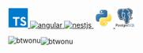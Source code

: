 <p align="left">
	<a href="https://www.typescriptlang.org/" target="_blank" rel="noreferrer">
		<img
			src="https://raw.githubusercontent.com/devicons/devicon/master/icons/typescript/typescript-original.svg"
			alt="typescript"
			width="40"
			height="40"
		/>
	</a>

<a href="https://angular.io" target="_blank" rel="noreferrer">
		<img
			src="https://angular.io/assets/images/logos/angular/angular.svg"
			alt="angular"
			width="40"
			height="40"
		/>
	</a>

<a href="https://nestjs.com/" target="_blank" rel="noreferrer">
		<img
			src="https://uxwing.com/wp-content/themes/uxwing/download/brands-and-social-media/nest-js-icon.png"
			alt="nestjs"
			width="40"
			height="40"
		/>
	</a>

<a href="https://www.python.org" target="_blank" rel="noreferrer">
		<img
			src="https://raw.githubusercontent.com/devicons/devicon/master/icons/python/python-original.svg"
			alt="python"
			width="40"
			height="40"
		/>
	</a>

<a href="https://www.postgresql.org" target="_blank" rel="noreferrer">
		<img
			src="https://raw.githubusercontent.com/devicons/devicon/master/icons/postgresql/postgresql-original-wordmark.svg"
			alt="postgresql"
			width="40"
			height="40"
		/>
	</a>
</p>

<p>
	<img
		align="left"
		src="https://github-readme-stats.vercel.app/api/top-langs?username=btwonu&show_icons=true&locale=en&layout=compact"
		alt="btwonu"
	/>
</p>

<p>
	<img
		align="center"
		src="https://github-readme-streak-stats.herokuapp.com/?user=btwonu&"
		alt="btwonu"
	/>
</p>
